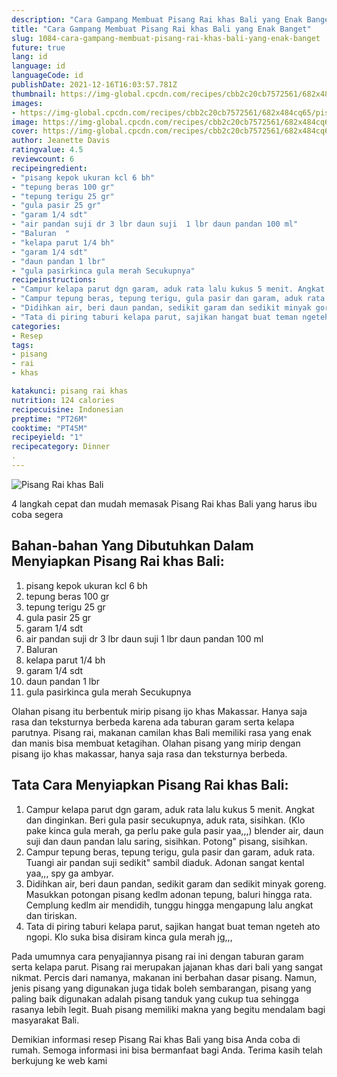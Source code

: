 ```yaml
---
description: "Cara Gampang Membuat Pisang Rai khas Bali yang Enak Banget"
title: "Cara Gampang Membuat Pisang Rai khas Bali yang Enak Banget"
slug: 1084-cara-gampang-membuat-pisang-rai-khas-bali-yang-enak-banget
future: true
lang: id
language: id
languageCode: id
publishDate: 2021-12-16T16:03:57.781Z 
thumbnail: https://img-global.cpcdn.com/recipes/cbb2c20cb7572561/682x484cq65/pisang-rai-khas-bali-foto-resep-utama.png
images:
- https://img-global.cpcdn.com/recipes/cbb2c20cb7572561/682x484cq65/pisang-rai-khas-bali-foto-resep-utama.png
image: https://img-global.cpcdn.com/recipes/cbb2c20cb7572561/682x484cq65/pisang-rai-khas-bali-foto-resep-utama.png
cover: https://img-global.cpcdn.com/recipes/cbb2c20cb7572561/682x484cq65/pisang-rai-khas-bali-foto-resep-utama.png
author: Jeanette Davis
ratingvalue: 4.5
reviewcount: 6
recipeingredient:
- "pisang kepok ukuran kcl 6 bh"
- "tepung beras 100 gr"
- "tepung terigu 25 gr"
- "gula pasir 25 gr"
- "garam 1/4 sdt"
- "air pandan suji dr 3 lbr daun suji  1 lbr daun pandan 100 ml"
- "Baluran  "
- "kelapa parut 1/4 bh"
- "garam 1/4 sdt"
- "daun pandan 1 lbr"
- "gula pasirkinca gula merah Secukupnya"
recipeinstructions:
- "Campur kelapa parut dgn garam, aduk rata lalu kukus 5 menit. Angkat dan dinginkan. Beri gula pasir secukupnya, aduk rata, sisihkan. (Klo pake kinca gula merah, ga perlu pake gula pasir yaa,,,) blender air, daun suji dan daun pandan lalu saring, sisihkan. Potong&#34; pisang, sisihkan."
- "Campur tepung beras, tepung terigu, gula pasir dan garam, aduk rata. Tuangi air pandan suji sedikit&#34; sambil diaduk. Adonan sangat kental yaa,,, spy ga ambyar."
- "Didihkan air, beri daun pandan, sedikit garam dan sedikit minyak goreng. Masukkan potongan pisang kedlm adonan tepung, baluri hingga rata. Cemplung kedlm air mendidih, tunggu hingga mengapung lalu angkat dan tiriskan."
- "Tata di piring taburi kelapa parut, sajikan hangat buat teman ngeteh ato ngopi. Klo suka bisa disiram kinca gula merah jg,,,"
categories:
- Resep
tags:
- pisang
- rai
- khas

katakunci: pisang rai khas 
nutrition: 124 calories
recipecuisine: Indonesian
preptime: "PT26M"
cooktime: "PT45M"
recipeyield: "1"
recipecategory: Dinner
. 
---
```



![Pisang Rai khas Bali](https://img-global.cpcdn.com/recipes/cbb2c20cb7572561/682x484cq65/pisang-rai-khas-bali-foto-resep-utama.png)

4 langkah cepat dan mudah memasak  Pisang Rai khas Bali yang harus ibu coba segera

<!--inarticleads1-->

## Bahan-bahan Yang Dibutuhkan Dalam Menyiapkan Pisang Rai khas Bali:

1. pisang kepok ukuran kcl 6 bh
1. tepung beras 100 gr
1. tepung terigu 25 gr
1. gula pasir 25 gr
1. garam 1/4 sdt
1. air pandan suji dr 3 lbr daun suji  1 lbr daun pandan 100 ml
1. Baluran  
1. kelapa parut 1/4 bh
1. garam 1/4 sdt
1. daun pandan 1 lbr
1. gula pasirkinca gula merah Secukupnya

Olahan pisang itu berbentuk mirip pisang ijo khas Makassar. Hanya saja rasa dan teksturnya berbeda karena ada taburan garam serta kelapa parutnya. Pisang rai, makanan camilan khas Bali memiliki rasa yang enak dan manis bisa membuat ketagihan. Olahan pisang yang mirip dengan pisang ijo khas makassar, hanya saja rasa dan teksturnya berbeda. 

<!--inarticleads2-->

## Tata Cara Menyiapkan Pisang Rai khas Bali:

1. Campur kelapa parut dgn garam, aduk rata lalu kukus 5 menit. Angkat dan dinginkan. Beri gula pasir secukupnya, aduk rata, sisihkan. (Klo pake kinca gula merah, ga perlu pake gula pasir yaa,,,) blender air, daun suji dan daun pandan lalu saring, sisihkan. Potong&#34; pisang, sisihkan.
1. Campur tepung beras, tepung terigu, gula pasir dan garam, aduk rata. Tuangi air pandan suji sedikit&#34; sambil diaduk. Adonan sangat kental yaa,,, spy ga ambyar.
1. Didihkan air, beri daun pandan, sedikit garam dan sedikit minyak goreng. Masukkan potongan pisang kedlm adonan tepung, baluri hingga rata. Cemplung kedlm air mendidih, tunggu hingga mengapung lalu angkat dan tiriskan.
1. Tata di piring taburi kelapa parut, sajikan hangat buat teman ngeteh ato ngopi. Klo suka bisa disiram kinca gula merah jg,,,


Pada umumnya cara penyajiannya pisang rai ini dengan taburan garam serta kelapa parut. Pisang rai merupakan jajanan khas dari bali yang sangat nikmat. Percis dari namanya, makanan ini berbahan dasar pisang. Namun, jenis pisang yang digunakan juga tidak boleh sembarangan, pisang yang paling baik digunakan adalah pisang tanduk yang cukup tua sehingga rasanya lebih legit. Buah pisang memiliki makna yang begitu mendalam bagi masyarakat Bali. 

Demikian informasi  resep Pisang Rai khas Bali   yang bisa Anda coba di rumah. Semoga informasi ini bisa bermanfaat bagi Anda. Terima kasih telah berkujung ke web kami
